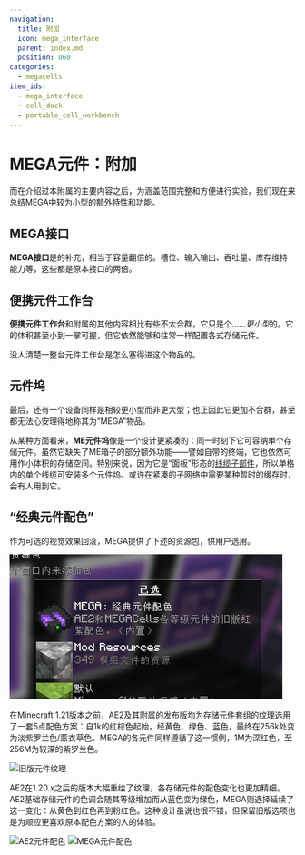 ```yaml
---
navigation:
  title: 附加
  icon: mega_interface
  parent: index.md
  position: 060
categories:
  - megacells
item_ids:
  - mega_interface
  - cell_dock
  - portable_cell_workbench
---
```


# MEGA元件：附加

而在介绍过本附属的主要内容之后，为涵盖范围完整和方便进行实验，我们现在来总结MEGA中较为小型的额外特性和功能。

## MEGA接口

<Row>
  <BlockImage id="mega_interface" scale="4" />
  <GameScene zoom="4" background="transparent">
    <ImportStructure src="assets/assemblies/cable_mega_interface.snbt" />
  </GameScene>
</Row>

**MEGA接口**是<ItemLink id="megacells:mega_pattern_provider" />的补充，相当于容量翻倍的<ItemLink id="ae2:interface" />。槽位、输入输出、吞吐量、库存维持能力等，这些都是原本接口的两倍。

<RecipeFor id="mega_interface" />
<RecipeFor id="cable_mega_interface" />

## 便携元件工作台

<ItemImage id="portable_cell_workbench" scale="4" />

**便携元件工作台**和附属的其他内容相比有些不太合群，它只是个……*更小型*的<ItemLink id="ae2:cell_workbench" />。它的体积甚至小到一掌可握，但它依然能够和往常一样配置各式存储元件。

没人清楚一整台元件工作台是怎么塞得进这个物品的。

<RecipeFor id="portable_cell_workbench" />

## 元件坞

<GameScene zoom="8" background="transparent">
  <ImportStructure src="assets/assemblies/cell_dock.snbt" />
  <IsometricCamera yaw="195" pitch="30" />
</GameScene>

最后，还有一个设备同样是相较更小型而非更大型；也正因此它更加不合群，甚至都无法心安理得地称其为“MEGA”物品。

从某种方面看来，**ME元件坞**像是一个设计更紧凑的<ItemLink id="ae2:chest" />：同一时刻下它可容纳单个存储元件。虽然它缺失了ME箱子的部分额外功能——譬如自带的终端，它也依然可用作小体积的存储空间。特别来说，因为它是“面板”形态的[线缆子部件](ae2:ae2-mechanics/cable-subparts.md)，所以单格内的单个线缆可安装多个元件坞。或许在紧凑的子网络中需要某种暂时的缓存时，会有人用到它。

<RecipeFor id="cell_dock" />

## “经典元件配色”

作为可选的视觉效果回滚，MEGA提供了下述的资源包，供用户选用。

![经典元件配色资源包](assets/diagrams/cell_colours_pack.png)

在Minecraft 1.21版本之前，AE2及其附属的发布版均为存储元件套组的纹理选用了一套5点配色方案：自1k的红棕色起始，经黄色、绿色、蓝色，最终在256k处变为淡紫罗兰色/薰衣草色。MEGA的各元件同样遵循了这一惯例，1M为深红色，至256M为较深的紫罗兰色。

![旧版元件纹理](assets/diagrams/cell_colours_old.png)

AE2在1.20.x之后的版本大幅重绘了纹理，各存储元件的配色变化也更加精细。AE2基础存储元件的色调会随其等级增加而从蓝色变为绿色，MEGA则选择延续了这一变化：从黄色到红色再到粉红色。这种设计虽说也很不错，但保留旧版选项也是为顺应更喜欢原本配色方案的人的体验。

![AE2元件配色](assets/diagrams/cell_colours_ae2.png)
![MEGA元件配色](assets/diagrams/cell_colours_mega.png)
